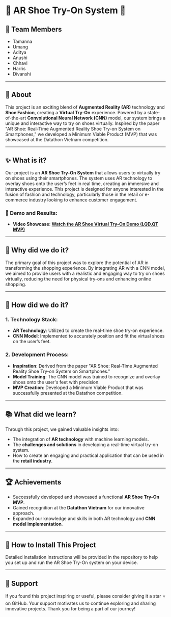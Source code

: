 # 🌟 AR Shoe Try-On System 🥿

## 👥 Team Members
- Tamanna
- Umang
- Aditya
- Anushi
- Chhavi
- Harris
- Divanshi

---

## 🌌 About

This project is an exciting blend of **Augmented Reality (AR)** technology and **Shoe Fashion**, creating a **Virtual Try-On** experience. Powered by a state-of-the-art **Convolutional Neural Network (CNN)** model, our system brings a unique and interactive way to try on shoes virtually. Inspired by the paper "AR Shoe: Real-Time Augmented Reality Shoe Try-on System on Smartphones," we developed a Minimum Viable Product (MVP) that was showcased at the Datathon Vietnam competition.

---

## ✨ What is it?

Our project is an **AR Shoe Try-On System** that allows users to virtually try on shoes using their smartphones. The system uses AR technology to overlay shoes onto the user’s feet in real time, creating an immersive and interactive experience. This project is designed for anyone interested in the fusion of fashion and technology, particularly those in the retail or e-commerce industry looking to enhance customer engagement.

### 🎥 Demo and Results:
- **Video Showcase**: **[Watch the AR Shoe Virtual Try-On Demo (LQD.QT MVP)](https://youtu.be/lfzwbVj0Fnw?feature=shared)**

---

## 🤔 Why did we do it?

The primary goal of this project was to explore the potential of AR in transforming the shopping experience. By integrating AR with a CNN model, we aimed to provide users with a realistic and engaging way to try on shoes virtually, reducing the need for physical try-ons and enhancing online shopping.

---

## 🧩 How did we do it?

### 1. **Technology Stack**:
   - **AR Technology**: Utilized to create the real-time shoe try-on experience.
   - **CNN Model**: Implemented to accurately position and fit the virtual shoes on the user’s feet.

### 2. **Development Process**:
   - **Inspiration**: Derived from the paper "AR Shoe: Real-Time Augmented Reality Shoe Try-on System on Smartphones."
   - **Model Training**: The CNN model was trained to recognize and overlay shoes onto the user's feet with precision.
   - **MVP Creation**: Developed a Minimum Viable Product that was successfully presented at the Datathon competition.

---

## 📚 What did we learn?

Through this project, we gained valuable insights into:
- The integration of **AR technology** with machine learning models.
- The **challenges and solutions** in developing a real-time virtual try-on system.
- How to create an engaging and practical application that can be used in the **retail industry**.

---

## 🏆 Achievements

- Successfully developed and showcased a functional **AR Shoe Try-On MVP**.
- Gained recognition at the **Datathon Vietnam** for our innovative approach.
- Expanded our knowledge and skills in both AR technology and **CNN model implementation**.

---

## 🚀 How to Install This Project

Detailed installation instructions will be provided in the repository to help you set up and run the AR Shoe Try-On system on your device.

---

## 🌟 Support

If you found this project inspiring or useful, please consider giving it a star ⭐ on GitHub. Your support motivates us to continue exploring and sharing innovative projects. Thank you for being a part of our journey!
